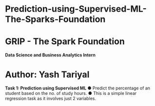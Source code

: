 # Prediction-using-Supervised-ML-The-Sparks-Foundation
#  GRIP - The Spark Foundation 
**Data Science and Business Analytics Intern** 
# Author: Yash Tariyal
**Task 1: Prediction using Supervised ML** 
● Predict the percentage of an student based on the no. of study hours.
● This is a simple linear regression task as it involves just 2 variables.
